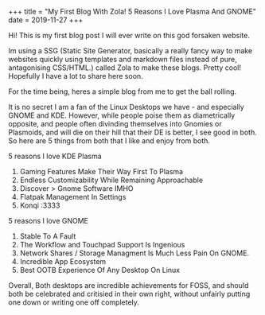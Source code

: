 +++
title = "My First Blog With Zola! 5 Reasons I Love Plasma And GNOME"
date = 2019-11-27
+++

Hi! This is my first blog post I will ever write on this god forsaken website. 

Im using a SSG (Static Site Generator, basically a really fancy way to make websites quickly using templates and markdown files instead of pure, antagonising CSS/HTML.) called Zola to make these blogs. Pretty cool! Hopefully I have a lot to share here soon.

For the time being, heres a simple blog from me to get the ball rolling. 

It is no secret I am a fan of the Linux Desktops we have - and especially GNOME and KDE. However, while people poise them as diametrically opposite, and people often divinding themselves into Gnomies or Plasmoids, and will die on their hill that their DE is better, I see good in both. So here are 5 things from both that I like and enjoy from both.

5 reasons I love KDE Plasma 
<ol>
    <li>Gaming Features Make Their Way First To Plasma </li>
    <li>Endless Customizability While Remaining Approachable </li>
    <li>Discover > Gnome Software IMHO </li>
    <li>Flatpak Management In Settings </li>
    <li>Konqi :3333 </li>
</ol>

5 reasons I love GNOME
<ol>
    <li>Stable To A Fault </li>
    <li>The Workflow and Touchpad Support Is Ingenious </li>
    <li>Network Shares / Storage Managment Is Much Less Pain On GNOME. </li>
    <li>Incredible App Ecosystem </li> 
    <li>Best OOTB Experience Of Any Desktop On Linux </li>
</ol>
Overall, Both desktops are incredible achievements for FOSS, and should both be celebrated and critisied in their own right, without unfairly putting one down or writing one off completely.